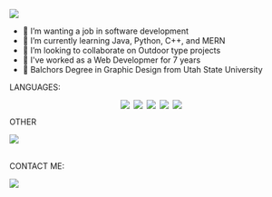 ![](https://github.com/lisabroadhead/lisabroadhead/blob/main/lisa.png)

- 👀 I’m wanting a job in software development
- 🌱 I’m currently learning Java, Python, C++, and MERN
- 💞️ I’m looking to collaborate on Outdoor type projects
- 💪 I've worked as a Web Developmer for 7 years
- 📖 Balchors Degree in Graphic Design from Utah State University

<p>LANGUAGES:</p>
<div class="languages-wrap" style="display: flex; align-items: center;justify-content: center;flex-wrap: wrap; gap: 2px;">
<img style="margin-right:5px;" src="https://img.shields.io/badge/JavaScript-323330?style=for-the-badge&logo=javascript&logoColor=F7DF1E"/><img style="margin-right:5px;"  src="https://img.shields.io/badge/jQuery-0769AD?style=for-the-badge&logo=jquery&logoColor=white"/><img style="margin-right:5px;"  src="https://img.shields.io/badge/HTML5-E34F26?style=for-the-badge&logo=html5&logoColor=white"/><img style="margin-right:5px;"  src="https://img.shields.io/badge/CSS3-1572B6?style=for-the-badge&logo=css3&logoColor=white"/><img style="margin-right:5px;"  src="https://img.shields.io/badge/PHP-777BB4?style=for-the-badge&logo=php&logoColor=white"/></div>


<p>OTHER</p>
<div><img src="https://img.shields.io/badge/Wordpress-21759B?style=for-the-badge&logo=wordpress&logoColor=white"/></div>

<br/>
<p>CONTACT ME:</p>
<a href="https://www.linkedin.com/in/lisa-broadhead/"><img src="https://img.shields.io/badge/LinkedIn-0077B5?style=for-the-badge&logo=linkedin&logoColor=white" /></a>



<!---
lisabroadhead/lisabroadhead is a ✨ special ✨ repository because its `README.md` (this file) appears on your GitHub profile.
You can click the Preview link to take a look at your changes.
--->
